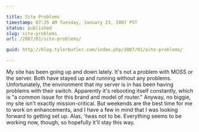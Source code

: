 ```yaml
---

title: Site Problems
timestamp: 07:35 AM Tuesday, January 23, 2007 PST
status: published
slug: site-problems
url: /2007/01/site-problems/

guid: http://blog.tylerbutler.com/index.php/2007/01/site-problems/

---
```


My site has been going up and down lately. It's not a problem with MOSS or the
server. Both have stayed up and running without any problems. Unfortunately,
the environment that my server is in has been having problems with their
switch. Apparently it's rebooting itself constantly, which is "a common issue
for this brand and model of router." Anyway, no biggie, my site isn't exactly
mission-critical. But weekends are the best time for me to work on
enhancements, and I have a few in mind that I was looking forward to getting
set up. Alas, 'twas not to be. Everything seems to be working now, though, so
hopefully it'll stay this way.
